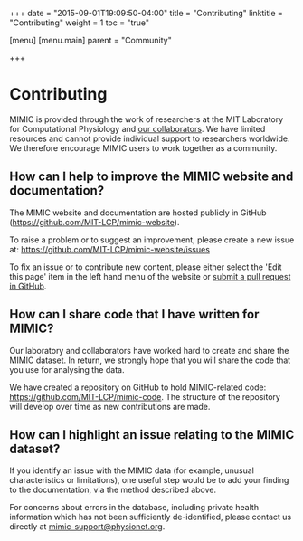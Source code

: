 +++
date = "2015-09-01T19:09:50-04:00"
title = "Contributing"
linktitle = "Contributing"
weight = 1
toc = "true"

[menu]
  [menu.main]
    parent = "Community"

+++

# Contributing

MIMIC is provided through the work of researchers at the MIT Laboratory for Computational Physiology and [our collaborators](/about/acknowledgments/). We have limited resources and cannot provide individual support to researchers worldwide. We therefore encourage MIMIC users to work together as a community.

## How can I help to improve the MIMIC website and documentation?

The MIMIC website and documentation are hosted publicly in GitHub (https://github.com/MIT-LCP/mimic-website). 

To raise a problem or to suggest an improvement, please create a new issue at: https://github.com/MIT-LCP/mimic-website/issues

To fix an issue or to contribute new content, please either select the 'Edit this page' item in the left hand menu of the website or [submit a pull request in GitHub](https://help.github.com/articles/using-pull-requests/).

## How can I share code that I have written for MIMIC?

Our laboratory and collaborators have worked hard to create and share the MIMIC dataset. In return, we strongly hope that you will share the code that you use for analysing the data.

We have created a repository on GitHub to hold MIMIC-related code: https://github.com/MIT-LCP/mimic-code. The structure of the repository will develop over time as new contributions are made.

## How can I highlight an issue relating to the MIMIC dataset?

If you identify an issue with the MIMIC data (for example, unusual characteristics or limitations), one useful step would be to add your finding to the documentation, via the method described above.

For concerns about errors in the database, including private health information which has not been sufficiently de-identified, please contact us directly at [mimic-support@physionet.org](mailto:mimic-support@physionet.org).

